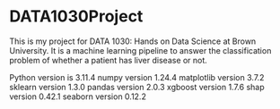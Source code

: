 # DATA1030Project
This is my project for DATA 1030: Hands on Data Science at Brown University. It is a machine learning pipeline to answer the classification problem of whether a patient has liver disease or not.

Python version is 3.11.4
numpy version 1.24.4 
matplotlib version 3.7.2 
sklearn version 1.3.0 
pandas version 2.0.3 
xgboost version 1.7.6 
shap version 0.42.1 
seaborn version 0.12.2 
